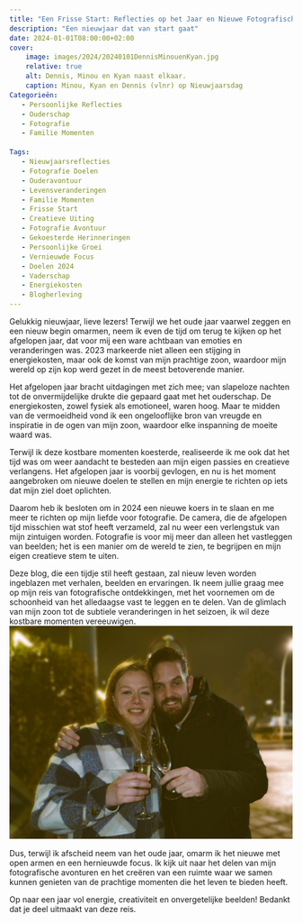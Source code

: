 ```yaml
---
title: "Een Frisse Start: Reflecties op het Jaar en Nieuwe Fotografische Avonturen in 2024"
description: "Een nieuwjaar dat van start gaat"
date: 2024-01-01T08:00:00+02:00
cover:
    image: images/2024/20240101DennisMinouenKyan.jpg
    relative: true
    alt: Dennis, Minou en Kyan naast elkaar.
    caption: Minou, Kyan en Dennis (vlnr) op Nieuwjaarsdag
Categorieën:
   - Persoonlijke Reflecties
   - Ouderschap
   - Fotografie
   - Familie Momenten

Tags:
   - Nieuwjaarsreflecties
   - Fotografie Doelen
   - Ouderavontuur
   - Levensveranderingen
   - Familie Momenten
   - Frisse Start
   - Creatieve Uiting
   - Fotografie Avontuur
   - Gekoesterde Herinneringen
   - Persoonlijke Groei
   - Vernieuwde Focus
   - Doelen 2024
   - Vaderschap
   - Energiekosten
   - Blogherleving
---
```

Gelukkig nieuwjaar, lieve lezers! Terwijl we het oude jaar vaarwel zeggen en een nieuw begin omarmen, neem ik even de tijd om terug te kijken op het afgelopen jaar, dat voor mij een ware achtbaan van emoties en veranderingen was. 2023 markeerde niet alleen een stijging in energiekosten, maar ook de komst van mijn prachtige zoon, waardoor mijn wereld op zijn kop werd gezet in de meest betoverende manier.

Het afgelopen jaar bracht uitdagingen met zich mee; van slapeloze nachten tot de onvermijdelijke drukte die gepaard gaat met het ouderschap. De energiekosten, zowel fysiek als emotioneel, waren hoog. Maar te midden van de vermoeidheid vond ik een ongelooflijke bron van vreugde en inspiratie in de ogen van mijn zoon, waardoor elke inspanning de moeite waard was.

Terwijl ik deze kostbare momenten koesterde, realiseerde ik me ook dat het tijd was om weer aandacht te besteden aan mijn eigen passies en creatieve verlangens. Het afgelopen jaar is voorbij gevlogen, en nu is het moment aangebroken om nieuwe doelen te stellen en mijn energie te richten op iets dat mijn ziel doet oplichten.

Daarom heb ik besloten om in 2024 een nieuwe koers in te slaan en me meer te richten op mijn liefde voor fotografie. De camera, die de afgelopen tijd misschien wat stof heeft verzameld, zal nu weer een verlengstuk van mijn zintuigen worden. Fotografie is voor mij meer dan alleen het vastleggen van beelden; het is een manier om de wereld te zien, te begrijpen en mijn eigen creatieve stem te uiten.

Deze blog, die een tijdje stil heeft gestaan, zal nieuw leven worden ingeblazen met verhalen, beelden en ervaringen. Ik neem jullie graag mee op mijn reis van fotografische ontdekkingen, met het voornemen om de schoonheid van het alledaagse vast te leggen en te delen. Van de glimlach van mijn zoon tot de subtiele veranderingen in het seizoen, ik wil deze kostbare momenten vereeuwigen.
![Dennis en Minou met champagne](nieuwjaar-001.jpg "Minou en Dennis (vlnr)")

Dus, terwijl ik afscheid neem van het oude jaar, omarm ik het nieuwe met open armen en een hernieuwde focus. Ik kijk uit naar het delen van mijn fotografische avonturen en het creëren van een ruimte waar we samen kunnen genieten van de prachtige momenten die het leven te bieden heeft.

Op naar een jaar vol energie, creativiteit en onvergetelijke beelden! Bedankt dat je deel uitmaakt van deze reis.
